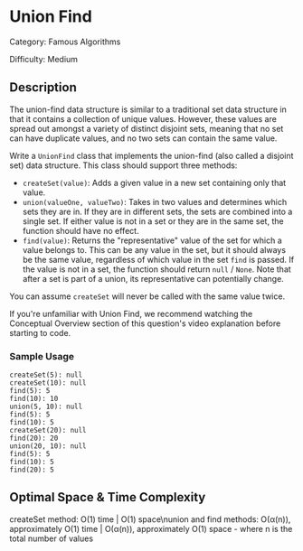 # Union Find

Category: Famous Algorithms

Difficulty: Medium

## Description

The union-find data structure is similar to a traditional set data structure
in that it contains a collection of unique values. However, these values are
spread out amongst a variety of distinct disjoint sets, meaning that no set
can have duplicate values, and no two sets can contain the same value.


Write a `UnionFind` class that implements the union-find (also
called a disjoint set) data structure. This class should support three methods:


* `createSet(value)`: Adds a given value in a new set containing
    only that value.
* `union(valueOne, valueTwo)`: Takes in two values and determines
    which sets they are in. If they are in different sets, the sets are combined
    into a single set. If either value is not in a set or they are in the same
    set, the function should have no effect.
* `find(value)`: Returns the "representative" value of the set for
    which a value belongs to. This can be any value in the set, but it should
    always be the same value, regardless of which value in the set
    `find` is passed. If the value is not in a set, the function
    should return `null` / `None`. Note that after a set
    is part of a union, its representative can potentially change.

You can assume `createSet` will never be called with the same
value twice.


If you're unfamiliar with Union Find, we recommend watching the Conceptual
Overview section of this question's video explanation before starting to code.



### Sample Usage
```
createSet(5): null
createSet(10): null
find(5): 5
find(10): 10
union(5, 10): null
find(5): 5
find(10): 5
createSet(20): null
find(20): 20
union(20, 10): null
find(5): 5
find(10): 5
find(20): 5
```

## Optimal Space & Time Complexity

createSet method: O(1) time | O(1) space\nunion and find methods: O(α(n)), approximately O(1) time | O(α(n)), approximately O(1) space - where n is the total number of values
